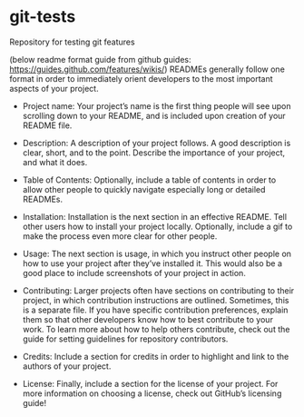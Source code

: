 # git-tests
<p> Repository for testing git features </p>

(below readme format guide from github guides: https://guides.github.com/features/wikis/)
READMEs generally follow one format in order to immediately orient developers to the most important aspects of your project.

   * Project name: Your project’s name is the first thing people will see upon scrolling down to your README, and is included upon creation of your README file.

   * Description: A description of your project follows. A good description is clear, short, and to the point. Describe the importance of your project, and what it does.

   * Table of Contents: Optionally, include a table of contents in order to allow other people to quickly navigate especially long or detailed READMEs.

   * Installation: Installation is the next section in an effective README. Tell other users how to install your project locally. Optionally, include a gif to make the process even more clear for other people.

   * Usage: The next section is usage, in which you instruct other people on how to use your project after they’ve installed it. This would also be a good place to include screenshots of your project in action.

   * Contributing: Larger projects often have sections on contributing to their project, in which contribution instructions are outlined. Sometimes, this is a separate file. If you have specific contribution preferences, explain them so that other developers know how to best contribute to your work. To learn more about how to help others contribute, check out the guide for setting guidelines for repository contributors.

   * Credits: Include a section for credits in order to highlight and link to the authors of your project.

   * License: Finally, include a section for the license of your project. For more information on choosing a license, check out GitHub’s licensing guide!

